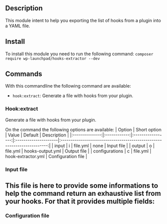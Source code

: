 ## Description
This module intent to help you exporting the list of hooks from a plugin into a YAML file.

## Install
To install this module you need to run the following command: `composer require wp-launchpad/hooks-extractor --dev`
## Commands

With this commandline the following command are available:
- `hook:extract`: Generate a file with hooks from your plugin.

### Hook:extract
Generate a file with hooks from your plugin.

On the command the following options are available:
| Option         | Short option | Value             | Default              | Description                                                             |
|:--------------:|:------------:|:-----------------:|:---------------------|:-----------------------------------------------------------------------:|
| input          |     i        | file.yml          | none                 | Input file                                                              |
| output         |     o        | file.yml          | hooks-output.yml     | Output file                                                             |
| configurations |     c        | file.yml          | hook-extractor.yml   | Configuration file                                                      |

### Input file
This file is here to provide some informations to help the command return an exhaustive list from your hooks.
For that it provides multiple fields:
- 
### Configuration file
